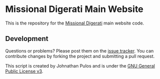 Missional Digerati Main Website
===============================

This is the repository for the [Missional Digerati](http://www.missionaldigerati.org) main website code.

Development
-----------

Questions or problems? Please post them on the [issue tracker](https://github.com/MissionalDigerati/main_website/issues). You can contribute changes by forking the project and submitting a pull request.

This script is created by Johnathan Pulos and is under the [GNU General Public License v3](http://www.gnu.org/licenses/gpl-3.0-standalone.html).